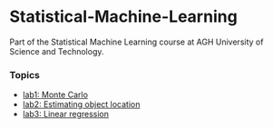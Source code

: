 # Statistical-Machine-Learning
Part of the Statistical Machine Learning course at AGH University of Science and Technology.

### Topics
- [lab1: Monte Carlo](https://github.com/Kacper0199/Statistical-Machine-Learning/tree/main/lab1)
- [lab2: Estimating object location](https://github.com/Kacper0199/Statistical-Machine-Learning/tree/main/lab2)
- [lab3: Linear regression](https://github.com/Kacper0199/Statistical-Machine-Learning/tree/main/lab3)